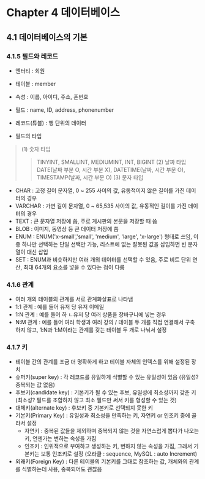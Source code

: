 # Chapter 4 데이터베이스
## 4.1 데이터베이스의 기본
### 4.1.5 필드와 레코드
- 엔터티 : 회원
- 테이블 : member
- 속성 : 이름, 아이디, 주소, 폰번호
- 필드 : name, ID, address, phonenumber
- 레코드(튜블) : 행 단위의 데이터

- 필드의 타입
> (1) 숫자 타입
> > TINYINT, SMALLINT, MEDIUMINT, INT, BIGINT
> (2) 날짜 타입
> > DATE(날짜 부분 O, 시간 부분 X), DATETIME(날짜, 시간 부문 O), TIMESTAMP(날짜, 시간 부문 O)
> (3) 문자 타입
  - CHAR : 고정 길이 문자열, 0 ~ 255 사이의 값, 유동적이지 않은 길이를 가진 데이터의 경우
  - VARCHAR : 가변 길이 문자열, 0 ~ 65,535 사이의 값, 유동적인 길이를 가진 데이터의 경우
  - TEXT : 큰 문자열 저장에 씀, 주로 게시판의 본문을 저장할 때 씀
  - BLOB : 이미지, 동영상 등 큰 데이터 저장에 씀
  - ENUM : ENUM('x-small','small', 'medium', 'large', 'x-large') 형태로 쓰임, 이 중 하나만 선택하는 단일 선택만 가능, 리스트에 없는 잘못된 값을 삽입하면 빈 문자열이 대신 삽입
  - SET : ENUM과 비슷하지만 여러 개의 데이터를 선택할 수 있음, 주로 비트 단위 연산, 최대 64개의 요소를 넣을 수 있다는 점이 다름

### 4.1.6 관계
- 여러 개의 테이블의 관계를 서로 관계화살표로 나타냄
- 1:1 관계 : 예를 들어 유저 당 유저 이메일
- 1:N 관계 : 예를 들어 하 ㄴ유저 당 여러 상품을 장바구니에 넣는 경우
- N:M 관계 : 예를 들어 여러 학생과 여러 강의 / 테이블 두 개를 직접 연결해서 구축하지 않고, 1:N과 1:M이라는 관계를 갖는 테이블 두 개로 나눠서 설정

### 4.1.7 키
- 테이블 간의 관계를 조금 더 명확하게 하고 테이블 자체의 인덱스를 위해 설정된 장치
- 슈퍼키(super key) : 각 레코드를 유일하게 식별할 수 있는 유일성이 있음 (유일성? 중복되는 값 없음)
- 후보키(candidate key) : 기본키가 될 수 있는 후보, 유일성에 최소성까지 갖춘 키 (최소성? 필드를 조합하지 않고 최소 필드만 써서 키를 형성할 수 있는 것)
- 대체키(alternate key) : 후보키 중 기본키로 선택되지 못한 키
- 기본키(Primary Key) : 유일성과 최소성을 만족하는 키, 자연키 or 인조키 중에 골라서 설정
  - 자연키 : 중복된 값들을 제외하며 중복되지 않는 것을 자연스럽게 뽑다가 나오는 키, 언젠가는 변하는 속성을 가짐
  - 인조키 : 인위적으로 부여하고 생성하는 키, 변하지 않는 속성을 가짐, 그래서 기본키는 보통 인조키로 설정 (오라클 : sequence, MySQL : auto Increment)
- 외래키(Foreign Key) : 다른 테이블의 기본키를 그대로 참조하는 값, 개체와의 관계를 식별하는데 사용, 중복되어도 괜찮음
